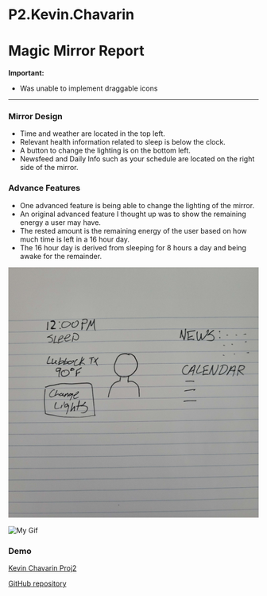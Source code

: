 # P2.Kevin.Chavarin
# Magic Mirror Report 

**Important:**

- Was unable to implement draggable icons
---
### Mirror Design
- Time and weather are located in the top left.
- Relevant health information related to sleep is below the clock.
- A button to change the lighting is on the bottom left.
- Newsfeed and Daily Info such as your schedule are located on the right side of the mirror.

### Advance Features
- One advanced feature is being able to change the lighting of the mirror.
- An original advanced feature I thought up was to show the remaining energy a user may have.
- The rested amount is the remaining energy of the user based on how much time is left in a 16 hour day.
- The 16 hour day is derived from sleeping for 8 hours a day and being awake for the remainder. 

![My Sketch](https://github.com/SlimKevbot/P2.Kevin.Chavarin/blob/main/P2_Kevin_Chavarin/mysketch.jpg)

![My Gif]()

### Demo
[Kevin Chavarin Proj2](https://youtu.be/0dUbnKeyQfk)

[GitHub repository](https://github.com/SlimKevbot/P2.Kevin.Chavarin)

